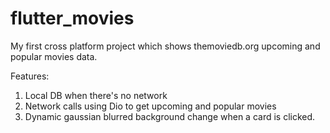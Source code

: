 # flutter_movies
My first cross platform project which shows themoviedb.org upcoming and popular movies data.

Features:
1. Local DB when there's no network
2. Network calls using Dio to get upcoming and popular movies
3. Dynamic gaussian blurred background change when a card is clicked.
